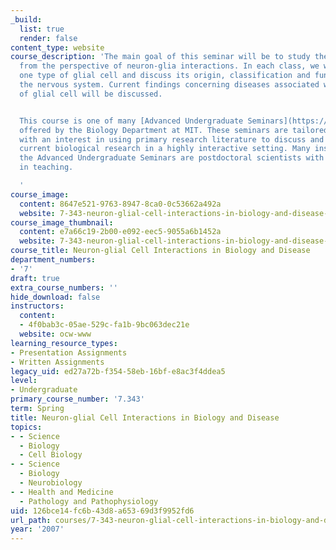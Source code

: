 ```yaml
---
_build:
  list: true
  render: false
content_type: website
course_description: 'The main goal of this seminar will be to study the nervous system
  from the perspective of neuron-glia interactions. In each class, we will focus on
  one type of glial cell and discuss its origin, classification and function within
  the nervous system. Current findings concerning diseases associated with each type
  of glial cell will be discussed.


  This course is one of many [Advanced Undergraduate Seminars](https://biology.mit.edu/undergraduate/course_listings/advanced_undergraduate_seminars)
  offered by the Biology Department at MIT. These seminars are tailored for students
  with an interest in using primary research literature to discuss and learn about
  current biological research in a highly interactive setting. Many instructors of
  the Advanced Undergraduate Seminars are postdoctoral scientists with a strong interest
  in teaching.

  '
course_image:
  content: 8647e521-9763-8947-8ca0-0c53662a492a
  website: 7-343-neuron-glial-cell-interactions-in-biology-and-disease-spring-2007
course_image_thumbnail:
  content: e7a66c19-2b00-e092-eec5-9055a6b1452a
  website: 7-343-neuron-glial-cell-interactions-in-biology-and-disease-spring-2007
course_title: Neuron-glial Cell Interactions in Biology and Disease
department_numbers:
- '7'
draft: true
extra_course_numbers: ''
hide_download: false
instructors:
  content:
  - 4f0bab3c-05ae-529c-fa1b-9bc063dec21e
  website: ocw-www
learning_resource_types:
- Presentation Assignments
- Written Assignments
legacy_uid: ed27a72b-f354-58eb-16bf-e8ac3f4ddea5
level:
- Undergraduate
primary_course_number: '7.343'
term: Spring
title: Neuron-glial Cell Interactions in Biology and Disease
topics:
- - Science
  - Biology
  - Cell Biology
- - Science
  - Biology
  - Neurobiology
- - Health and Medicine
  - Pathology and Pathophysiology
uid: 126bce14-fc6b-43d8-a653-69d3f9952fd6
url_path: courses/7-343-neuron-glial-cell-interactions-in-biology-and-disease-spring-2007
year: '2007'
---
```

